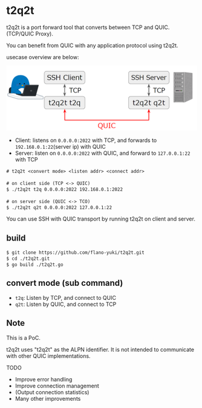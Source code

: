 # t2q2t

t2q2t is a port forward tool that converts between TCP and QUIC. (TCP/QUIC Proxy).

You can benefit from QUIC with any application protocol using t2q2t.

usecase overview are below:

![t2q2t usecase](/img/overview.png)

- Client: listens on `0.0.0.0:2022` with TCP, and forwards to `192.168.0.1:22`(server ip) with QUIC
- Server: listen on `0.0.0.0:2022` with QUIC, and forward to `127.0.0.1:22` with TCP

```
# t2q2t <convert mode> <listen addr> <connect addr>

# on client side (TCP <-> QUIC)
$ ./t2q2t t2q 0.0.0.0:2022 192.168.0.1:2022

# on server side (QUIC <-> TCO)
$ ./t2q2t q2t 0.0.0.0:2022 127.0.0.1:22
```

You can use SSH with QUIC transport by running t2q2t on client and server.

## build
```
$ git clone https://github.com/flano-yuki/t2q2t.git
$ cd ./t2q2t.git
$ go build ./t2q2t.go

``` 

## convert mode (sub command)

- `t2q`: Listen by TCP, and connect to QUIC
- `q2t`: Listen by QUIC, and connect to TCP


## Note
This is a PoC.

t2q2t uses "t2q2t" as the ALPN identifier. It is not intended to communicate with other QUIC implementations.

TODO
- Improve error handling
- Improve connection management
- (Output connection statistics)
- Many other improvements

